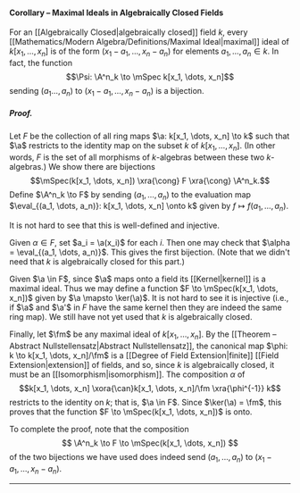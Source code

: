 #### Corollary – Maximal Ideals in Algebraically Closed Fields
For an [[Algebraically Closed|algebraically closed]] field $k$, every [[Mathematics/Modern Algebra/Definitions/Maximal Ideal|maximal]] ideal of $k[x_1, \dots, x_n]$ is of the form $(x_1 - a_1, \dots, x_n - a_n)$ for elements $a_1, \dots, a_n \in k$. In fact, the function $$\Psi: \A^n_k \to \mSpec k[x_1, \dots, x_n]$$sending $(a_1 \dots, a_n)$ to $(x_1 - a_1, \dots, x_n - a_n)$ is a bijection. 

##### *Proof.*
Let $F$ be the collection of all ring maps $\a: k[x_1, \dots, x_n] \to k$ such that $\a$ restricts to the identity map on the subset $k$ of $k[x_1, \dots, x_n]$. (In other words, $F$ is the set of all morphisms of $k$-algebras between these two $k$-algebras.) We show there are bijections
$$\mSpec(k[x_1, \dots, x_n]) \xra{\cong} F \xra{\cong} \A^n_k.$$
Define $\A^n_k \to F$ by sending $(a_1, \dots, a_n)$ to the evaluation map $\eval_{(a_1, \dots, a_n)}: k[x_1, \dots, x_n] \onto k$ given by $f \mapsto f(a_1, \dots, a_n)$.

It is not hard to see that this is well-defined and injective.

Given $\alpha \in F$,  set $a_i = \a(x_i)$ for each $i$. Then one may check that $\alpha = \eval_{(a_1, \dots, a_n)}$. This gives the first bijection. (Note that we didn't need that $k$ is algebraically closed for this part.) 
  
Given $\a \in F$, since $\a$ maps onto a field its [[Kernel|kernel]] is a maximal ideal. Thus we may define a function $F \to \mSpec(k[x_1, \dots, x_n])$ given by $\a \mapsto \ker(\a)$. It is not hard to see it is injective (i.e., if $\a$ and $\a'$ in $F$ have the same kernel then they are indeed the same ring map). We still have not yet used that $k$ is algebraically closed. 

Finally, let $\fm$ be any maximal ideal of $k[x_1, \dots, x_n]$. By the [[Theorem – Abstract Nullstellensatz|Abstract Nullstellensatz]], the canonical map $\phi: k \to k[x_1, \dots, x_n]/\fm$ is a [[Degree of Field Extension|finite]] [[Field Extension|extension]] of fields, and so, since $k$ is algebraically closed, it must be an [[Isomorphism|isomorphism]]. The composition $\alpha$ of$$k[x_1, \dots, x_n] \xora{\can}k[x_1, \dots, x_n]/\fm \xra{\phi^{-1}} k$$restricts to the identity on $k$; that is, $\a \in F$. Since $\ker(\a) = \fm$, this proves that the function $F \to \mSpec(k[x_1, \dots, x_n])$ is onto. 

To complete the proof, note that the composition
$$
\A^n_k \to F \to \mSpec(k[x_1, \dots, x_n])
$$
of the two bijections we have used does indeed send $(a_1, \dots, a_n)$ to $(x_1 - a_1, \dots, x_n - a_n)$. 
***

[^1]: Notation: [[Polynomial Ring]] 
[^2]: Notation: $\operatorname{mSpec}$ is the set of all maximal ideals of $k[x_1,\dots,x_n]$.